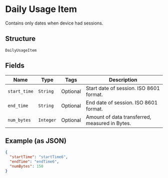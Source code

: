 
# Daily Usage Item

Contains only dates when device had sessions.

## Structure

`DailyUsageItem`

## Fields

| Name | Type | Tags | Description |
|  --- | --- | --- | --- |
| `start_time` | `String` | Optional | Start date of session. ISO 8601 format. |
| `end_time` | `String` | Optional | End date of session. ISO 8601 format. |
| `num_bytes` | `Integer` | Optional | Amount of data transferred, measured in Bytes. |

## Example (as JSON)

```json
{
  "startTime": "startTime6",
  "endTime": "endTime6",
  "numBytes": 150
}
```

